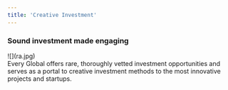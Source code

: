 ```yaml
---
title: 'Creative Investment'
---
```


<h3 class="page-subtitle">Sound investment made engaging</h3>
![](ra.jpg)
<br>
Every Global offers rare, thoroughly vetted investment opportunities and serves as a portal to creative investment methods to the most innovative projects and startups.